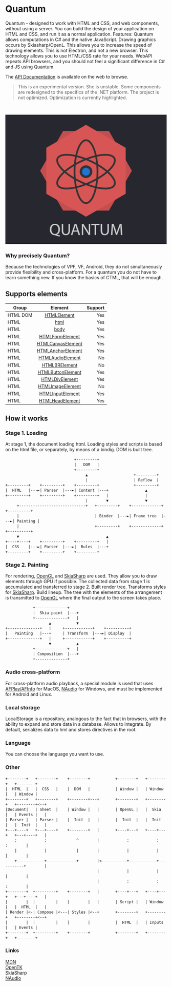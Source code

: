 # Quantum

Quantum - designed to work with HTML and CSS, and web components, without using a server. You can build the design of your application on HTML and CSS, and run it as a normal application.
Features:
Quantum allows computations in C# and the native JavaScript.
Drawing graphics occurs by Skiasharp/OpenL. This allows you to increase the speed of drawing elements.
This is not Electron, and not a new browser. This technology allows you to use HTML/CSS rate for your needs.
WebAPI repeats API browsers, and you should not feel a significant difference in C# and JS using Quantum.

The [API Documentation](https://doc/) is
available on the web to browse.

> This is an experimental version. She is unstable.
> Some components are redesigned to the specifics of the .NET platform.
> The project is not optimized. Optimization is currently highlighted.

<br/>

![GitHub Logo](/Images/logo.png)

### Why precisely Quantum?
Because the technologies of VPF, VF, Android, they do not simultaneously provide flexibility and cross-platform. For a quantum you do not have to learn something new. If you know the basics of CTML, that will be enough.

## Supports elements

| Group         | Element            | Support |
| ------------- |:------------------:| -------:|
|  HTML DOM     | [HTMLElement](https://developer.mozilla.org/en-US/docs/Web/API/HTMLElement)    | Yes   |
|  HTML         | [html](https://developer.mozilla.org/en-US/docs/Web/API/HTMLHtmlElement)     | Yes   |
|  HTML         | [body](https://developer.mozilla.org/en-US/docs/Web/API/HTMLBodyElement)     | Yes   |
|  HTML         | [HTMLFormElement](https://developer.mozilla.org/ru/docs/Web/API/HTMLFormElement)     | Yes   |
|  HTML         | [HTMLCanvasElement](https://developer.mozilla.org/ru/docs/Web/API/HTMLCanvasElement)     | Yes   |
|  HTML         | [HTMLAnchorElement](https://developer.mozilla.org/ru/docs/Web/API/HTMLAnchorElement)     | Yes   |
|  HTML         | [HTMLAudioElement](https://developer.mozilla.org/ru/docs/Web/API/HTMLAudioElement)     | No   |
|  HTML         | [HTMLBRElement](https://developer.mozilla.org/ru/docs/Web/API/HTMLBRElement)     | No   |
|  HTML         | [HTMLButtonElement](https://developer.mozilla.org/ru/docs/Web/API/HTMLButtonElement)     | Yes   |
|  HTML         | [HTMLDivElement](https://developer.mozilla.org/ru/docs/Web/API/HTMLDivElement)     | Yes   |
|  HTML         | [HTMLImageElement](https://developer.mozilla.org/ru/docs/Web/API/HTMLImageElement)     | No   |
|  HTML         | [HTMLInputElement](https://developer.mozilla.org/ru/docs/Web/API/HTMLInputElement)     | Yes   |
|  HTML         | [HTMLHeadElement](https://developer.mozilla.org/ru/docs/Web/API/HTMLHeadElement)     | Yes   |

## How it works

### Stage 1. Loading

At stage 1, the document loading html. Loading styles and scripts is based on the html file, or separately, by means of a bindig. DOM is built tree.

  ```ditaa {cmd=true args=["-E"]}
                                +---------+
                                |   DOM   |
                                +---------+
                                     ▲                    +---------+
                                     |                    | Reflow  |
  +---------+    +---------+    +---------+               +---------+   
  |  HTML   |---►| Parser  |---►| Content |---+                ▲
  +---------+    +---------+    +---------+   |                |
                                     |        ▼                ▼        
       +-----------------------------+   +---------+    +-------------+    +----------+
       |                                 | Binder  |---►| Frame tree  |---►| Painting |
       |                                 +---------+    +-------------+    +----------+
       ▼                                      ▲
  +----+----+    +---------+    +---------+   |
  |  CSS    |---►| Parser  |---►|  Rules  |---+
  +---------+    +---------+    +---------+ 
 ```

 ### Stage 2. Painting
For rendering, [OpenGL](https://github.com/opentk/opentk) and [SkiaSharp](https://github.com/mono/SkiaSharp) are used. They allow you to draw elements through GPU if possible. The collected data from stage 1 is accumulated and transferred to stage 2.
Built render tree. Transforms styles for [SkiaSharp](https://github.com/mono/SkiaSharp). Build lineup. The tree with the elements of the arrangement is transmitted to [OpenGL](https://github.com/opentk/opentk) where the final output to the screen takes place.
 
  ```ditaa {cmd=true args=["-E"]}
              +--------------+
              |  Skia paint  |---+
              +--------------+   |
                     ▲           ▼
  +--------------+   |     +------------+    +----------+
  |   Painting   |---+     | Transform  |---►| Display  |
  +--------------+   |     +------------+    +----------+
                     ▼           ▲
              +--------------+   |
              | Сomposition  |---+
              +--------------+
  ```

 ### Audio cross-platform
 
For cross-platform audio playback, a special module is used that uses [AFPlay/AFInfo](https://github.com/Winster332/AFPlay) for MacOS, [NAudio](https://github.com/naudio/NAudio) for Windows, and must be implemented for Android and Linux.

### Local storage

LocalStorage is a repository, analogous to the fact that in browsers, with the ability to expand and store data in a database. Allows to integrate.
By default, serializes data to hml and stores directives in the root.

### Language

You can choose the language you want to use. 

 ### Other

  ```ditaa {cmd=true args=["-E"]}
  +--------+   +--------+    +--------+           +--------+   +--------+   +--------+
  |  HTML  |   |  CSS   |    |  DOM   |           | Window |   | Window |   | Window | 
  +--------+   +--------+    +--------+---+       +--------+   +--------+   +--------+<--+
  |Document|   | Sheet  |    | Window |   |       | OpenGL |   |  Skia  |   | Events |   |
  | Parser |   | Parser |    |  Init  |   |       |  Init  |   |  Init  |   |  Init  |   |
  +---+----+   +---+----+    +--------+   |       +----+---+   +----+---+   +---+----+   |
      :            :             ^        |            :            :           :        |
      |            |             |        |            |            |           |        |
      +------------+-------------+        |<-----------+------------+-----------+        |
                                          |            |            |           |        |
                                          |            :            :           :        |
  +--------+  +---------+    +--------+   |       +----+---+   +----+---+   +---+----+   |
  |        |  |         |    |        |   |       | Script |   | Window |   |  HTML  |   |
  | Render |<-| Compose |<---| Styles |<--+       +--------+   +--------+   +--------+<--+
  |        |  |         |    |        |           |  HTML  |   | Inputs |   | Events |
  +--------+  +---------+    +--------+           +--------+   +--------+   +--------+
 ```
### Links

[MDN](https://developer.mozilla.org/en-US/)
<br/>
[OpenTK](https://github.com/opentk/opentk)
<br/>
[SkiaSharp](https://github.com/mono/SkiaSharp)
<br/>
[NAudio](https://github.com/naudio/NAudio)
